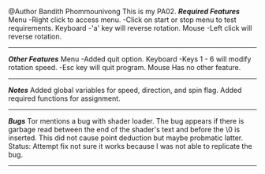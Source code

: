 @Author Bandith Phommounivong
This is my PA02. 
***Required Features***
Menu
-Right click to access menu.
-Click on start or stop menu to test requirements.
Keyboard
-'a' key will reverse rotation.
Mouse
-Left click will reverse rotation.
***********************

***Other Features***
Menu 
-Added quit option.
Keyboard
-Keys 1 - 6 will modify rotation speed.
-Esc key will quit program. 
Mouse
Has no other feature. 
********************

***Notes***
Added global variables for speed, direction, and spin flag. 
Added required functions for assignment.
***********

***Bugs***
Tor mentions a bug with shader loader. The bug appears if there is garbage read between the end of the shader's text and before the \0 is inserted. This did not cause point deduction but maybe probmatic latter. 
Status: Attempt fix not sure it works because I was not able to replicate the bug. 
**********

